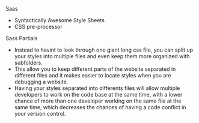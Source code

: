 Saas
  - Syntactically Awesome Style Sheets
  - CSS pre-processor

Sass Partials
- Instead to havint to look through one giant long css file, you can split up your styles into multiple files and even keep them more organized with subfolders.
- This allow you to keep different parts of the website separated in different files and it makes easier to locate styles when you are debugging a website.
- Having your styles separated into differents files will allow multiple developers to work on the code base at the same time, with a lower chance of more than one developer working on the same file at the same time, which decreases the chances of having a code conflict in your version control.